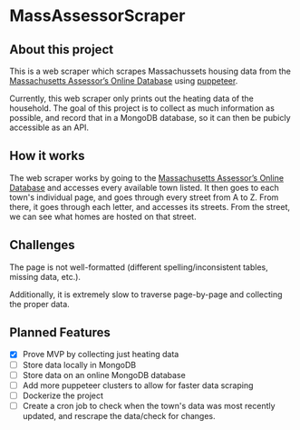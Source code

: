 # MassAssessorScraper

## About this project
This is a web scraper which scrapes Massachussets housing data from the 
[Massachusetts Assessor’s Online Database](https://www.vgsi.com/massachusetts-online-database/) using [puppeteer](https://github.com/puppeteer/puppeteer).

Currently, this web scraper only prints out the heating data of the household. 
The goal of this project is to collect as much information as possible, and record that in a MongoDB database, so it can then be pubicly accessible as an API.

## How it works
The web scraper works by going to the [Massachusetts Assessor’s Online Database](https://www.vgsi.com/massachusetts-online-database/)
and accesses every available town listed. It then goes to each town's individual page, and goes through every street from A to Z. From there, it goes through each letter, and accesses its streets.
From the street, we can see what homes are hosted on that street.

## Challenges
The page is not well-formatted (different spelling/inconsistent tables, missing data, etc.). 

Additionally, it is extremely slow to traverse page-by-page and collecting the proper data. 

## Planned Features
- [x] Prove MVP by collecting just heating data
- [ ] Store data locally in MongoDB
- [ ] Store data on an online MongoDB database
- [ ] Add more puppeteer clusters to allow for faster data scraping
- [ ] Dockerize the project
- [ ] Create a cron job to check when the town's data was most recently updated, and rescrape the data/check for changes.
